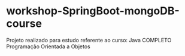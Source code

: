 # workshop-SpringBoot-mongoDB-course
Projeto realizado para estudo referente ao curso: Java COMPLETO Programação Orientada a Objetos
